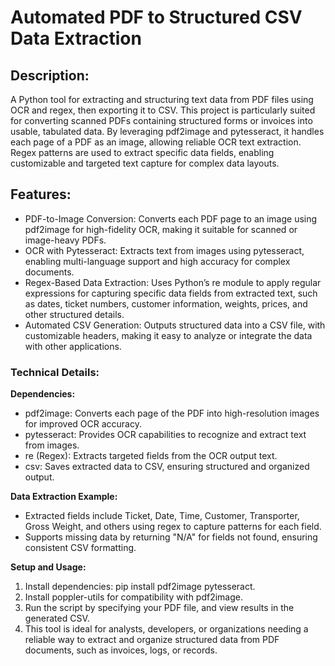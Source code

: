 # Automated PDF to Structured CSV Data Extraction

## Description: <br>
A Python tool for extracting and structuring text data from PDF files using OCR and regex, then exporting it to CSV. This project is particularly suited for converting scanned PDFs containing structured forms or invoices into usable, tabulated data. By leveraging pdf2image and pytesseract, it handles each page of a PDF as an image, allowing reliable OCR text extraction. Regex patterns are used to extract specific data fields, enabling customizable and targeted text capture for complex data layouts.

## Features: <br>
<ul>
  <li>
    PDF-to-Image Conversion: Converts each PDF page to an image using pdf2image for high-fidelity OCR, making it suitable for scanned or image-heavy PDFs.
  </li>
  <li>
    OCR with Pytesseract: Extracts text from images using pytesseract, enabling multi-language support and high accuracy for complex documents.
  </li>
  <li>
    Regex-Based Data Extraction: Uses Python’s re module to apply regular expressions for capturing specific data fields from extracted text, such as dates, ticket numbers, customer information, weights, prices, and other structured details.
  </li>
  <li>
    Automated CSV Generation: Outputs structured data into a CSV file, with customizable headers, making it easy to analyze or integrate the data with other applications.
  </li>
</ul>

### Technical Details: <br>
**Dependencies:** <br>
<ul>
  <li>
    pdf2image: Converts each page of the PDF into high-resolution images for improved OCR accuracy.
  </li>
  <li>
    pytesseract: Provides OCR capabilities to recognize and extract text from images.
  </li>
  <li>
    re (Regex): Extracts targeted fields from the OCR output text.
  </li>
  <li>
    csv: Saves extracted data to CSV, ensuring structured and organized output.
  </li>
</ul>

**Data Extraction Example:** <br>
<ul>
  <li>
    Extracted fields include Ticket, Date, Time, Customer, Transporter, Gross Weight, and others using regex to capture patterns for each field.
  </li>
  <li>
    Supports missing data by returning "N/A" for fields not found, ensuring consistent CSV formatting.
  </li>
</ul>

**Setup and Usage:** <br>
<ol>
  <li>
    Install dependencies: pip install pdf2image pytesseract.
  </li>
  <li>
    Install poppler-utils for compatibility with pdf2image.
  </li>
  <li>
    Run the script by specifying your PDF file, and view results in the generated CSV.
  </li>
  <li>
    This tool is ideal for analysts, developers, or organizations needing a reliable way to extract and organize structured data from PDF documents, such as invoices, logs, or records.
  </li>
</ol>
